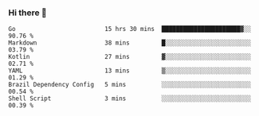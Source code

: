 ### Hi there 👋

<!--
**yeya24/yeya24** is a ✨ _special_ ✨ repository because its `README.md` (this file) appears on your GitHub profile.

Here are some ideas to get you started:

- 🔭 I’m currently working on ...
- 🌱 I’m currently learning ...
- 👯 I’m looking to collaborate on ...
- 🤔 I’m looking for help with ...
- 💬 Ask me about ...
- 📫 How to reach me: ...
- 😄 Pronouns: ...
- ⚡ Fun fact: ...
-->

<!--START_SECTION:waka-->

```text
Go                         15 hrs 30 mins  ██████████████████████▓░░   90.76 %
Markdown                   38 mins         █░░░░░░░░░░░░░░░░░░░░░░░░   03.79 %
Kotlin                     27 mins         ▓░░░░░░░░░░░░░░░░░░░░░░░░   02.71 %
YAML                       13 mins         ▒░░░░░░░░░░░░░░░░░░░░░░░░   01.29 %
Brazil Dependency Config   5 mins          ░░░░░░░░░░░░░░░░░░░░░░░░░   00.54 %
Shell Script               3 mins          ░░░░░░░░░░░░░░░░░░░░░░░░░   00.39 %
```

<!--END_SECTION:waka-->
